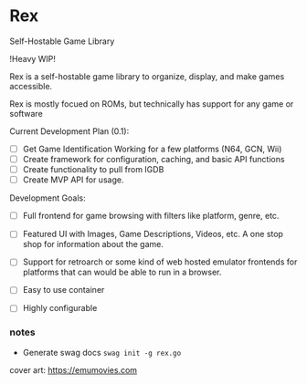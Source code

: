 # Rex

Self-Hostable Game Library

!Heavy WIP!

Rex is a self-hostable game library to organize, display, and make games accessible. 

Rex is mostly focued on ROMs, but technically has support for any game or software

Current Development Plan (0.1):
- [ ] Get Game Identification Working for a few platforms (N64, GCN, Wii)
- [ ] Create framework for configuration, caching, and basic API functions
- [ ] Create functionality to pull from IGDB 
- [ ] Create MVP API for usage. 

Development Goals:
- [ ] Full frontend for game browsing with filters like platform, genre, etc. 
- [ ] Featured UI with Images, Game Descriptions, Videos, etc. A one stop shop for information about the game.
- [ ] Support for retroarch or some kind of web hosted emulator frontends for platforms that can would be able to run in a browser. 
- [ ] Easy to use container 
- [ ] Highly configurable



### notes

- Generate swag docs
    ``swag init -g rex.go``

cover art: https://emumovies.com